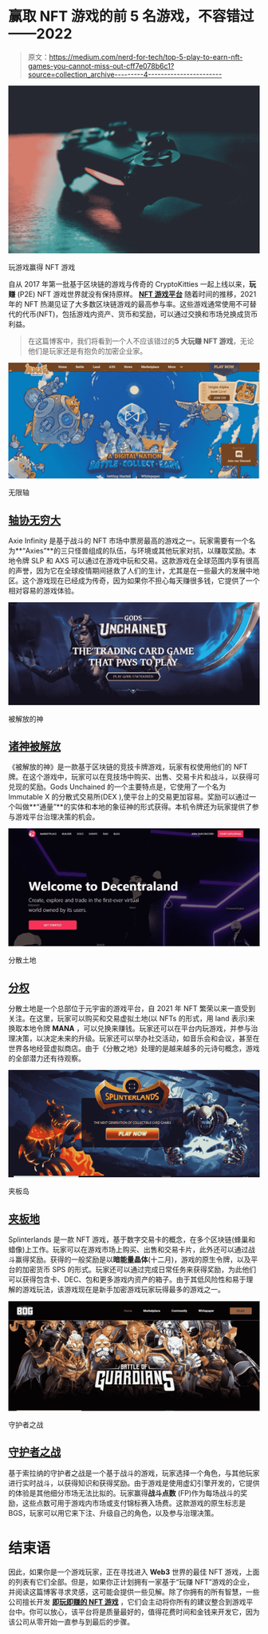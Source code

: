 # 赢取 NFT 游戏的前 5 名游戏，不容错过——2022

> 原文：<https://medium.com/nerd-for-tech/top-5-play-to-earn-nft-games-you-cannot-miss-out-cff7e078b6c1?source=collection_archive---------4----------------------->

![](img/32f0b1b979fec8d2dce325010d212c17.png)

玩游戏赢得 NFT 游戏

自从 2017 年第一批基于区块链的游戏与传奇的 CryptoKitties 一起上线以来，**玩赚** (P2E) NFT 游戏世界就没有保持原样。 [**NFT 游戏平台**](https://bit.ly/3FEqUHc) 随着时间的推移，2021 年的 NFT 热潮见证了大多数区块链游戏的最高参与率。这些游戏通常使用不可替代的代币(NFT)，包括游戏内资产、货币和奖励，可以通过交换和市场兑换成货币利益。

> 在这篇博客中，我们将看到一个人不应该错过的**5 大玩赚 NFT 游戏**，无论他们是玩家还是有抱负的加密企业家。

![](img/750f00c1db19b1633b81f60efb15d090.png)

无限轴

## [**轴协无穷大**](https://axieinfinity.com/)

Axie Infinity 是基于战斗的 NFT 市场中票房最高的游戏之一。玩家需要有一个名为**“Axies”**的三只怪兽组成的队伍，与环境或其他玩家对抗，以赚取奖励。本地令牌 SLP 和 AXS 可以通过在游戏中玩和交易。这款游戏在全球范围内享有很高的声誉，因为它在全球疫情期间拯救了人们的生计，尤其是在一些最大的发展中地区。这个游戏现在已经成为传奇，因为如果你不担心每天赚很多钱，它提供了一个相对容易的游戏体验。

![](img/cf1c75f08e418484809ff98e539fe29b.png)

被解放的神

## [**诸神被解放**](https://godsunchained.com/)

《被解放的神》是一款基于区块链的竞技卡牌游戏，玩家有权使用他们的 NFT 牌。在这个游戏中，玩家可以在竞技场中购买、出售、交易卡片和战斗，以获得可兑现的奖励。Gods Unchained 的一个主要特点是，它使用了一个名为 Immutable X 的分散式交易所(DEX ),使平台上的交易更加容易。奖励可以通过一个叫做**“通量”**的实体和本地的象征神的形式获得。本机令牌还为玩家提供了参与游戏平台治理决策的机会。

![](img/06e9629fafa0c50911abbee61aefd264.png)

分散土地

## [**分权**](https://decentraland.org/)

分散土地是一个总部位于元宇宙的游戏平台，自 2021 年 NFT 繁荣以来一直受到关注。在这里，玩家可以购买和交易虚拟土地(以 NFTs 的形式，用 land 表示)来换取本地令牌 **MANA** ，可以兑换来赚钱。玩家还可以在平台内玩游戏，并参与治理决策，以决定未来的升级。玩家还可以举办社交活动，如音乐会和会议，甚至在世界各地经营虚拟商店。由于《分散之地》处理的是越来越多的元诗句概念，游戏的全部潜力还有待观察。

![](img/d959c62d09072ce0c6549bf5460098c6.png)

夹板岛

## [夹板地 ](https://splinterlands.com/)

Splinterlands 是一款 NFT 游戏，基于数字交易卡的概念，在多个区块链(蜂巢和蜡像)上工作。玩家可以在游戏市场上购买、出售和交易卡片，此外还可以通过战斗赢得奖励。获得的一般奖励是以**暗能量晶体**(十二月)，游戏的原生令牌，以及平台的加密货币 SPS 的形式。玩家还可以通过完成日常任务来获得奖励，为此他们可以获得包含卡、DEC、包和更多游戏内资产的箱子。由于其低风险性和易于理解的游戏玩法，该游戏现在是新手加密游戏玩家玩得最多的游戏之一。

![](img/c0f211cc605f84bacc26235ee94a8b7e.png)

守护者之战

## [**守护者之战**](https://battleofguardians.com/)

基于索拉纳的守护者之战是一个基于战斗的游戏，玩家选择一个角色，与其他玩家进行实时战斗，以获得知识和获得奖励。由于游戏是使用虚幻引擎开发的，它提供的体验是其他细分市场无法比拟的。玩家赢得**战斗点数** (FP)作为每场战斗的奖励，这些点数可用于游戏内市场或支付锦标赛入场费。这款游戏的原生标志是 BGS，玩家可以用它来下注、升级自己的角色，以及参与治理决策。

# 结束语

因此，如果你是一个游戏玩家，正在寻找进入 **Web3** 世界的最佳 NFT 游戏，上面的列表有它们全部。但是，如果你正计划拥有一家基于“玩赚 NFT”游戏的企业，并阅读这篇博客寻求灵感，这可能会提供一些见解。除了你拥有的所有智慧，一些公司擅长开发 [**即玩即赚的 NFT 游戏**](https://bit.ly/3McVMB2) ，它们会主动将你所有的建议整合到游戏平台中。你可以放心，该平台将是质量最好的，值得花费时间和金钱来开发它，因为该公司从零开始一直参与到最后的步骤。